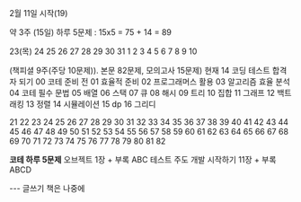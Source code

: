 2월 11일 시작(19)

약 3주 (15일)
하루 5문제 : 15x5 = 75 + 14 = 89

23(목) 24 25
26 27 28 29 30 31 1
2 3 4 5 6 7 8
9 10

(책피셜 9주(주당 10문제)). 본문 82문제, 모의고사 15문제)
현재 14
코딩 테스트 합격자 되기
00 코테 준비 전
01 효율적 준비
02 프로그래머스 활용
03 알고리즘 효율 분석
04 코테 필수 문법
05 배열
06 스택
07 큐
08 해시
09 트리
10 집합
11 그래프
12 백트래킹
13 정렬
14 시뮬레이션
15 dp
16 그리디

21 22 23 24 25
26 27 28 29 30
31 32 33 34 35
36 37 38 39 40
41 42 43 44 45
46 47 48 49 50
51 52 53 54 55
56 57 58 59 60
61 62 63 64 65
66 67 68 69 70
71 72 73 74 75
76 77 78 79 80
81 82

**코테 하루 5문제**
오브젝트 1장 + 부록 ABC
테스트 주도 개발 시작하기 11장 + 부록 ABCD

--- 글쓰기 책은 나중에